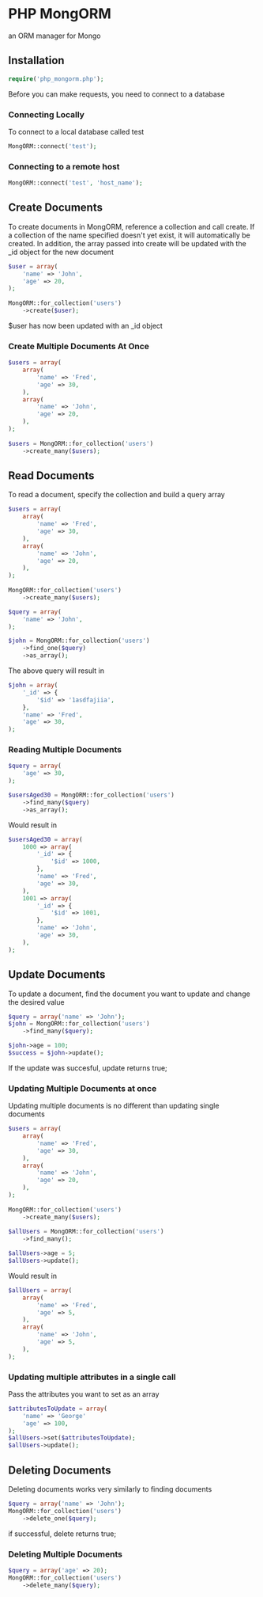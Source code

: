 # PHP MongORM

an ORM manager for Mongo

## Installation

```php
require('php_mongorm.php');
```

Before you can make requests, you need to connect to a database
	
### Connecting Locally
To connect to a local database called test
```php
MongORM::connect('test');
```
    
### Connecting to a remote host
```php	
MongORM::connect('test', 'host_name');
```

## Create Documents

To create documents in MongORM, reference a collection and call create.  If a collection of the name specified doesn't yet exist, it will automatically be created.  In addition, the array passed into create will be updated with the _id object for the new document

```php
$user = array(
	'name' => 'John',
	'age' => 20,
);
	
MongORM::for_collection('users')
	->create($user);
```
$user has now been updated with an _id object

### Create Multiple Documents At Once
```php
$users = array(
	array(
		'name' => 'Fred',
		'age' => 30,
	),
	array(
		'name' => 'John',
		'age' => 20,
	),
);
	
$users = MongORM::for_collection('users')
	->create_many($users);
```

## Read Documents

To read a document, specify the collection and build a query array


```php
$users = array(
	array(
		'name' => 'Fred',
		'age' => 30,
	),
	array(
		'name' => 'John',
		'age' => 20,
	),
);
	
MongORM::for_collection('users')
	->create_many($users);

$query = array(
	'name' => 'John',
);	

$john = MongORM::for_collection('users')
	->find_one($query)
	->as_array();
```
The above query will result in

```php
$john = array(
	'_id' => {
		'$id' => '1asdfajiia',
	},
	'name' => 'Fred',
	'age' => 30,
);
```
### Reading Multiple Documents

```php
$query = array(
	'age' => 30,
);	

$usersAged30 = MongORM::for_collection('users')
	->find_many($query)
	->as_array();
```

Would result in

```php
$usersAged30 = array(
	1000 => array(
		'_id' => {
			'$id' => 1000,
		},
		'name' => 'Fred',
		'age' => 30,
	),
	1001 => array(
		'_id' => {
			'$id' => 1001,
		},
		'name' => 'John',
		'age' => 30,
	),
);
```

## Update Documents

To update a document, find the document you want to update and change the desired value

```php
$query = array('name' => 'John');
$john = MongORM::for_collection('users')
	->find_many($query);

$john->age = 100;
$success = $john->update();
```
If the update was succesful, update returns true;

### Updating Multiple Documents at once

Updating multiple documents is no different than updating single documents

```php
$users = array(
	array(
		'name' => 'Fred',
		'age' => 30,
	),
	array(
		'name' => 'John',
		'age' => 20,
	),
);
	
MongORM::for_collection('users')
	->create_many($users);
	
$allUsers = MongORM::for_collection('users')
	->find_many();

$allUsers->age = 5;
$allUsers->update();
```
Would result in 
```php 
$allUsers = array(
	array(
		'name' => 'Fred',
		'age' => 5,
	),
	array(
		'name' => 'John',
		'age' => 5,
	),
);
```
### Updating multiple attributes in a single call

Pass the attributes you want to set as an array

```php
$attributesToUpdate = array(
	'name' => 'George'
	'age' => 100,
);
$allUsers->set($attributesToUpdate);
$allUsers->update();
```

## Deleting Documents

Deleting documents works very similarly to finding documents

```php
$query = array('name' => 'John');
MongORM::for_collection('users')
	->delete_one($query);
```
if successful, delete returns true;

### Deleting Multiple Documents

```php
$query = array('age' => 20);
MongORM::for_collection('users')
	->delete_many($query);
```




	




